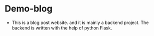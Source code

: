 # Demo-blog

- This is a blog post website. and it is mainly a backend project. The backend is written with the help of python Flask. 

